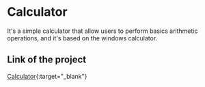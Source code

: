 # Calculator

It's a simple calculator that allow users to perform basics arithmetic operations, and it's based on the windows calculator.

## Link of the project

[Calculator](victor-canti.github.io/calculator-project/){:target="_blank"}
